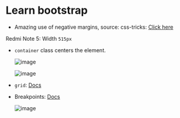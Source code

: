 # Learn bootstrap

- Amazing use of negative margins, source: css-tricks: [Click here](https://css-tricks.com/negative-margins/)

Redmi Note 5: Width `515px`

- `container` class centers the element.

  ![image](https://user-images.githubusercontent.com/31458531/195975004-ce042f20-29a4-4374-8bc7-2b1ed0434c76.png)

  ![image](https://user-images.githubusercontent.com/31458531/195977054-a9b83981-1df0-4e75-a4e7-052d2b6b3bf0.png)

- `grid`: [Docs](https://getbootstrap.com/docs/5.2/layout/grid/)

- Breakpoints: [Docs](https://getbootstrap.com/docs/5.2/layout/breakpoints/)

  ![image](https://user-images.githubusercontent.com/31458531/195975354-be038cab-ca98-4dc1-bc76-9a21349329e5.png)

